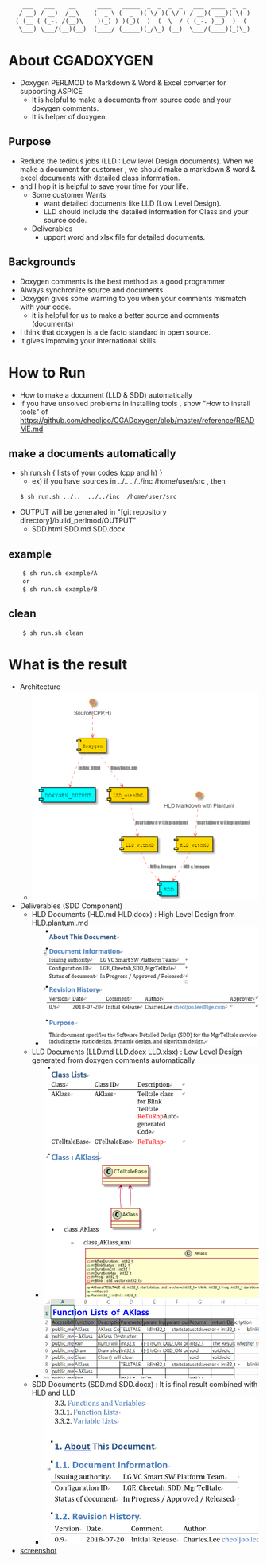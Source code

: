 ```
    ___   ___    __      ____   _____  _  _  _  _   ___  ____  _  _
   / __) / __)  /__\    (  _ \ (  _  )( \/ )( \/ ) / __)( ___)( \( )
  ( (__ ( (_-. /(__)\    )(_) ) )(_)(  )  (  \  / ( (_-. )__)  )  (
   \___) \___/(__)(__)  (____/ (_____)(_/\_) (__)  \___/(____)(_)\_)
```

# About CGADOXYGEN
- Doxygen PERLMOD to Markdown & Word & Excel converter for supporting ASPICE
    - It is helpful to make a documents from source code and your doxygen comments.
    - It is helper of doxygen.

## Purpose
- Reduce the tedious jobs (LLD : Low level Design documents). When we make a document for customer , we should make a markdown & word & excel documents with detailed class information.
- and I hop it is helpful to save your time for your life.
    - Some customer Wants
        - want detailed documents like LLD (Low Level Design).
        - LLD should include the detailed information for Class and your source code.
    - Deliverables
        - upport word and xlsx file for detailed documents.

## Backgrounds
- Doxygen comments is the best method as a good programmer
- Always synchronize source and documents
- Doxygen gives some warning to you when your comments mismatch with your code.
    - it is helpful for us to make a better source and comments (documents)
- I think that doxygen is a de facto standard in open source.
- It gives improving your international skills.

# How to Run
- How to make a document (LLD & SDD) automatically
- If you have unsolved problems in installing tools , show "How to install tools" of  https://github.com/cheoljoo/CGADoxygen/blob/master/reference/README.md

## make a documents automatically
- sh run.sh  { lists of your codes (cpp and h) }
    - ex) if you have sources in ../.. ../../inc /home/user/src   , then  
    ```bash
    $ sh run.sh ../..  ../../inc  /home/user/src
    ```
- OUTPUT will be generated in "[git repository directory]/build_perlmod/OUTPUT"
    - SDD.html SDD.md SDD.docx
## example
```
    $ sh run.sh example/A
    or 
    $ sh run.sh example/B
```

## clean
```
    $ sh run.sh clean
```

# What is the result
- Architecture
    - ![Architecture Component](./PNG/Architecture.png)
- Deliverables (SDD Component)
    - HLD Documents (HLD.md HLD.docx) : High Level Design from HLD.plantuml.md
        - ![HLD.docx SDD Document](./PNG/HLD01.png)
    - LLD Documents (LLD.md LLD.docx LLD.xlsx) : Low Level Design generated from doxygen comments automatically
        - ![LLD.docx SDD Document](./PNG/LLD01.png)
        - ![LLD.xlsx LLD Excel](./PNG/EXCEL01.png)
    - SDD Documents (SDD.md SDD.docx) : It is final result combined with HLD and LLD
        - ![SDD.docx SDD Document](./PNG/SDD01.png)
- [screenshot](https://github.com/cheoljoo/CGADoxygen/tree/master/PNG)


